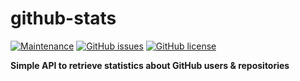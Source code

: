 # github-stats
[![Maintenance](https://img.shields.io/badge/Maintained%3F-yes-brightgreen.svg)](https://github.com/marius-joe/github-stats/graphs/commit-activity)
[![GitHub issues](https://img.shields.io/github/issues/marius-joe/github-stats.svg)](https://github.com/marius-joe/github-stats/issues/)
[![GitHub license](https://img.shields.io/github/license/marius-joe/github-stats.svg)](https://github.com/marius-joe/github-stats/blob/master/LICENSE)


**Simple API to retrieve statistics about GitHub users &amp; repositories**




